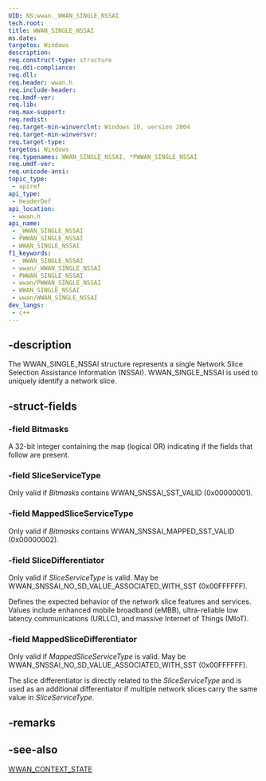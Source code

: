```yaml
---
UID: NS:wwan._WWAN_SINGLE_NSSAI
tech.root: 
title: WWAN_SINGLE_NSSAI
ms.date: 
targetos: Windows
description: 
req.construct-type: structure
req.ddi-compliance: 
req.dll: 
req.header: wwan.h
req.include-header: 
req.kmdf-ver: 
req.lib: 
req.max-support: 
req.redist: 
req.target-min-winverclnt: Windows 10, version 2004
req.target-min-winversvr: 
req.target-type: 
targetos: Windows
req.typenames: WWAN_SINGLE_NSSAI, *PWWAN_SINGLE_NSSAI
req.umdf-ver: 
req.unicode-ansi: 
topic_type:
 - apiref
api_type:
 - HeaderDef
api_location:
 - wwan.h
api_name:
 - _WWAN_SINGLE_NSSAI
 - PWWAN_SINGLE_NSSAI
 - WWAN_SINGLE_NSSAI
f1_keywords:
 - _WWAN_SINGLE_NSSAI
 - wwan/_WWAN_SINGLE_NSSAI
 - PWWAN_SINGLE_NSSAI
 - wwan/PWWAN_SINGLE_NSSAI
 - WWAN_SINGLE_NSSAI
 - wwan/WWAN_SINGLE_NSSAI
dev_langs:
 - c++
---
```


## -description

The WWAN_SINGLE_NSSAI structure represents a single Network Slice Selection Assistance Information (NSSAI). WWAN_SINGLE_NSSAI is used to uniquely identify a network slice.

## -struct-fields

### -field Bitmasks

A 32-bit integer containing the map (logical OR) indicating if the fields that follow are present.

### -field SliceServiceType

Only valid if *Bitmasks* contains WWAN_SNSSAI_SST_VALID (0x00000001).

### -field MappedSliceServiceType

Only valid if *Bitmasks* contains WWAN_SNSSAI_MAPPED_SST_VALID (0x00000002).

### -field SliceDifferentiator

Only valid if *SliceServiceType* is valid. May be WWAN_SNSSAI_NO_SD_VALUE_ASSOCIATED_WITH_SST (0x00FFFFFF).

Defines the expected behavior of the network slice features and services. Values include enhanced mobile broadband (eMBB), ultra-reliable low latency communications (URLLC), and massive Internet of Things (MIoT).

### -field MappedSliceDifferentiator

Only valid if *MappedSliceServiceType* is valid. May be WWAN_SNSSAI_NO_SD_VALUE_ASSOCIATED_WITH_SST (0x00FFFFFF).

The slice differentiator is directly related to the *SliceServiceType* and is used as an additional differentiator if multiple network slices carry the same value in *SliceServiceType*.

## -remarks

## -see-also

[WWAN_CONTEXT_STATE](/windows-hardware/drivers/ddi/wwan/ns-wwan-_wwan_context_state)
